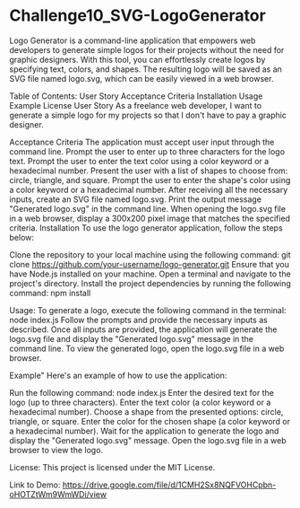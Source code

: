 # Challenge10_SVG-LogoGenerator
Logo Generator is a command-line application that empowers web developers to generate simple logos for their projects without the need for graphic designers. With this tool, you can effortlessly create logos by specifying text, colors, and shapes. The resulting logo will be saved as an SVG file named logo.svg, which can be easily viewed in a web browser.

Table of Contents:
User Story
Acceptance Criteria
Installation
Usage
Example
License
User Story
As a freelance web developer, I want to generate a simple logo for my projects so that I don't have to pay a graphic designer.

Acceptance Criteria
The application must accept user input through the command line.
Prompt the user to enter up to three characters for the logo text.
Prompt the user to enter the text color using a color keyword or a hexadecimal number.
Present the user with a list of shapes to choose from: circle, triangle, and square.
Prompt the user to enter the shape's color using a color keyword or a hexadecimal number.
After receiving all the necessary inputs, create an SVG file named logo.svg.
Print the output message "Generated logo.svg" in the command line.
When opening the logo.svg file in a web browser, display a 300x200 pixel image that matches the specified criteria.
Installation
To use the logo generator application, follow the steps below:

Clone the repository to your local machine using the following command:
git clone https://github.com/your-username/logo-generator.git
Ensure that you have Node.js installed on your machine.
Open a terminal and navigate to the project's directory.
Install the project dependencies by running the following command:
npm install

Usage:
To generate a logo, execute the following command in the terminal: node index.js
Follow the prompts and provide the necessary inputs as described. Once all inputs are provided, the application will generate the logo.svg file and display the "Generated logo.svg" message in the command line.
To view the generated logo, open the logo.svg file in a web browser.

Example"
Here's an example of how to use the application:

Run the following command: node index.js
Enter the desired text for the logo (up to three characters).
Enter the text color (a color keyword or a hexadecimal number).
Choose a shape from the presented options: circle, triangle, or square.
Enter the color for the chosen shape (a color keyword or a hexadecimal number).
Wait for the application to generate the logo and display the "Generated logo.svg" message.
Open the logo.svg file in a web browser to view the logo.

License:
This project is licensed under the MIT License.

Link to Demo:
https://drive.google.com/file/d/1CMH2Sx8NQFVOHCpbn-oHOTZtWm9WmWDi/view
